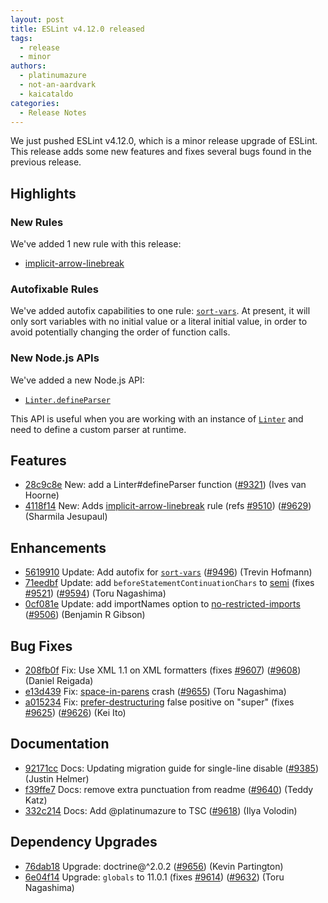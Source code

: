 ```yaml
---
layout: post
title: ESLint v4.12.0 released
tags:
  - release
  - minor
authors:
  - platinumazure
  - not-an-aardvark
  - kaicataldo
categories:
  - Release Notes
---
```


We just pushed ESLint v4.12.0, which is a minor release upgrade of ESLint. This release adds some new features and fixes several bugs found in the previous release.


## Highlights

### New Rules

We've added 1 new rule with this release:

* [implicit-arrow-linebreak](/docs/rules/implicit-arrow-linebreak)

### Autofixable Rules

We've added autofix capabilities to one rule: [`sort-vars`](/docs/rules/sort-vars). At present, it will only sort variables with no initial value or a literal initial value, in order to avoid potentially changing the order of function calls.

### New Node.js APIs

We've added a new Node.js API:

* [`Linter.defineParser`](/docs/developer-guide/nodejs-api#linterdefineparser)

This API is useful when you are working with an instance of [`Linter`](/docs/developer-guide/nodejs-api#linter) and need to define a custom parser at runtime.

## Features


* [28c9c8e](https://github.com/eslint/eslint/commit/28c9c8e) New: add a Linter#defineParser function ([#9321](https://github.com/eslint/eslint/issues/9321)) (Ives van Hoorne)
* [4118f14](https://github.com/eslint/eslint/commit/4118f14) New: Adds [implicit-arrow-linebreak](/docs/rules/implicit-arrow-linebreak) rule (refs [#9510](https://github.com/eslint/eslint/issues/9510)) ([#9629](https://github.com/eslint/eslint/issues/9629)) (Sharmila Jesupaul)




## Enhancements


* [5619910](https://github.com/eslint/eslint/commit/5619910) Update: Add autofix for [`sort-vars`](/docs/rules/sort-vars) ([#9496](https://github.com/eslint/eslint/issues/9496)) (Trevin Hofmann)
* [71eedbf](https://github.com/eslint/eslint/commit/71eedbf) Update: add `beforeStatementContinuationChars` to [semi](/docs/rules/semi) (fixes [#9521](https://github.com/eslint/eslint/issues/9521)) ([#9594](https://github.com/eslint/eslint/issues/9594)) (Toru Nagashima)
* [0cf081e](https://github.com/eslint/eslint/commit/0cf081e) Update: add importNames option to [no-restricted-imports](/docs/rules/no-restricted-imports) ([#9506](https://github.com/eslint/eslint/issues/9506)) (Benjamin R Gibson)




## Bug Fixes


* [208fb0f](https://github.com/eslint/eslint/commit/208fb0f) Fix: Use XML 1.1 on XML formatters (fixes [#9607](https://github.com/eslint/eslint/issues/9607)) ([#9608](https://github.com/eslint/eslint/issues/9608)) (Daniel Reigada)
* [e13d439](https://github.com/eslint/eslint/commit/e13d439) Fix: [space-in-parens](/docs/rules/space-in-parens) crash ([#9655](https://github.com/eslint/eslint/issues/9655)) (Toru Nagashima)
* [a015234](https://github.com/eslint/eslint/commit/a015234) Fix: [prefer-destructuring](/docs/rules/prefer-destructuring) false positive on "super" (fixes [#9625](https://github.com/eslint/eslint/issues/9625)) ([#9626](https://github.com/eslint/eslint/issues/9626)) (Kei Ito)




## Documentation


* [92171cc](https://github.com/eslint/eslint/commit/92171cc) Docs: Updating migration guide for single-line disable ([#9385](https://github.com/eslint/eslint/issues/9385)) (Justin Helmer)
* [f39ffe7](https://github.com/eslint/eslint/commit/f39ffe7) Docs: remove extra punctuation from readme ([#9640](https://github.com/eslint/eslint/issues/9640)) (Teddy Katz)
* [332c214](https://github.com/eslint/eslint/commit/332c214) Docs: Add @platinumazure to TSC ([#9618](https://github.com/eslint/eslint/issues/9618)) (Ilya Volodin)




## Dependency Upgrades


* [76dab18](https://github.com/eslint/eslint/commit/76dab18) Upgrade: doctrine@^2.0.2 ([#9656](https://github.com/eslint/eslint/issues/9656)) (Kevin Partington)
* [6e04f14](https://github.com/eslint/eslint/commit/6e04f14) Upgrade: `globals` to 11.0.1 (fixes [#9614](https://github.com/eslint/eslint/issues/9614)) ([#9632](https://github.com/eslint/eslint/issues/9632)) (Toru Nagashima)
